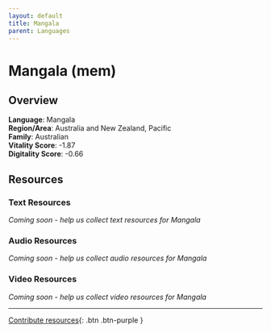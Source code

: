 ```yaml
---
layout: default
title: Mangala
parent: Languages
---
```


# Mangala (mem)

## Overview

**Language**: Mangala  
**Region/Area**: Australia and New Zealand, Pacific  
**Family**: Australian  
**Vitality Score**: -1.87  
**Digitality Score**: -0.66  

## Resources

### Text Resources
*Coming soon - help us collect text resources for Mangala*

### Audio Resources
*Coming soon - help us collect audio resources for Mangala*

### Video Resources
*Coming soon - help us collect video resources for Mangala*

---

[Contribute resources](https://fairtrain.github.io/){: .btn .btn-purple }
